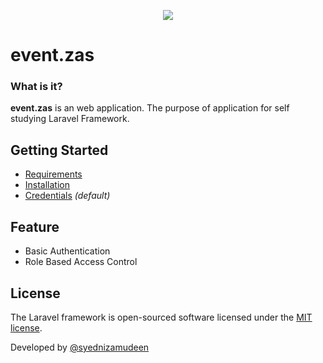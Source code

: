 <p align="center"><img src="https://laravel.com/assets/img/components/logo-laravel.svg"></p>

# event.zas

### What is it?

**event.zas** is an web application. The purpose of application for self studying Laravel Framework.

## Getting Started

* [Requirements](https://github.com/syednizamudeen/event.zas/wiki/Server-Requirements)
* [Installation](https://github.com/syednizamudeen/event.zas/wiki/Installation)
* [Credentials](https://github.com/syednizamudeen/event.zas/wiki) *(default)*

## Feature
* Basic Authentication
* Role Based Access Control

## License

The Laravel framework is open-sourced software licensed under the [MIT license](http://opensource.org/licenses/MIT).

Developed by [@syednizamudeen](https://github.com/syednizamudeen/event.zas)
